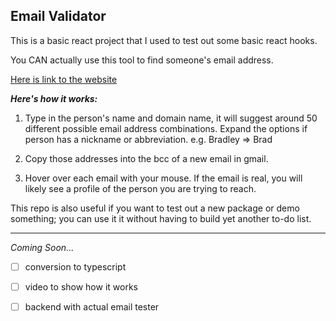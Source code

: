 ## Email Validator

This is a basic react project that I used to test out some basic react hooks.

You CAN actually use this tool to find someone's email address. 

[Here is link to the website](https://bidpivot.github.io/email-validator-react/)


***Here's how it works:***

1. Type in the person's name and domain name, it will suggest around 50 different possible email address combinations. Expand the options if person has a nickname or abbreviation. e.g. Bradley => Brad

2.  Copy those addresses into the bcc of a new email in gmail.  

3.  Hover over each email with your mouse.  If the email is real, you will likely see a profile of the person you are trying to reach.

This repo is also useful if you want to test out a new package or demo something; you can use it it without having to build yet another to-do list.

---

*Coming Soon...*
- [ ] conversion to typescript
- [ ]  video to show how it works
- [ ] backend with actual email tester 


